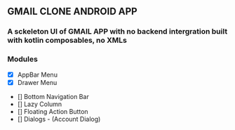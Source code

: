## GMAIL CLONE ANDROID APP

### A sckeleton UI of GMAIL APP with no backend intergration built with kotlin composables, no XMLs

### Modules
- [x] AppBar Menu
- [x] Drawer Menu
- [] Bottom Navigation Bar
- [] Lazy Column
- [] Floating Action Button
- [] Dialogs - (Account Dialog)
